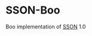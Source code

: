 # SSON-Boo
Boo implementation of [SSON](https://github.com/RealDoigt/simple-stupid-object-notation) 1.0
